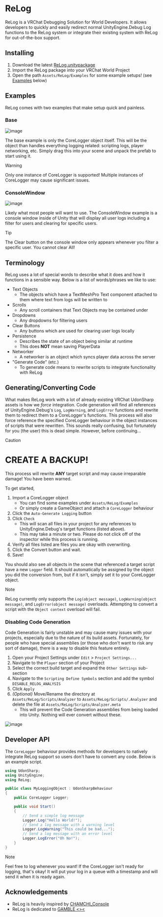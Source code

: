 # ReLog

ReLog is a VRChat Debugging Solution for World Developers. It allows developers to quickly and easily redirect normal UnityEngine.Debug Log functions to the ReLog system or integrate their existing system with ReLog for out-of-the-box support.

## Installing

1. Download the latest [ReLog.unitypackage](https://github.com/200Tigersbloxed/ReLog/releases/latest/download/ReLog.unitypackage)
2. Import the ReLog package into your VRChat World Project
3. Open the path `Assets/ReLog/Examples` for some example setups! (see [Examples](https://github.com/200Tigersbloxed/ReLog/edit/main/README.md#examples) below)

## Examples

ReLog comes with two examples that make setup quick and painless.

### Base

![image](https://github.com/user-attachments/assets/b3269b68-eec5-461f-9765-7d390976f612)

The base example is only the CoreLogger object itself. This will be the object than handles everything logging related: scripting logs, player networking, etc. Simply drag this into your scene and unpack the prefab to start using it.

> [!WARNING]
>
> Only one instance of CoreLogger is supported! Multiple instances of CoreLogger may cause significant issues.

### ConsoleWindow

![image](https://github.com/user-attachments/assets/b23218da-1c23-478d-b04f-2f359eba7e2d)

Likely what most people will want to use. The ConsoleWindow example is a console window inside of Unity that will display all user logs including a filter for users and clearing for specific users.

> [!TIP]
>
> The Clear button on the console window only appears whenever you filter a specific user. You cannot clear All!

## Terminology

ReLog uses a lot of special words to describe what it does and how it functions in a sensible way. Below is a list of words/phrases we like to use:

+ Text Objects
  + The objects which have a TextMeshPro Text component attached to them where text from logs will be written to
+ Scrolls
  + Any scroll containers that Text Objects may be contained under
+ Dropdowns
  + Any dropdowns for filtering users
+ Clear Buttons
  + Any buttons which are used for clearing user logs locally
+ Persistence
  + Describes the state of an object being similar at runtime
  + This does **NOT** mean saving PlayerData
+ Networker
  + A networker is an object which syncs player data across the server
+ "Generate Code" (etc.)
  + To generate code means to rewrite scripts to integrate functionality with ReLog

## Generating/Converting Code

What makes ReLog work with a lot of already existing VRChat UdonSharp assets is how we *force* integration. Code generation will find all references of UnityEngine.Debug's `Log`, `LogWarning`, and `LogError` functions and rewrite them to redirect them to a CoreLogger's functions. This process will also force reference the specified CoreLogger behaviour in the object instances of scripts that were rewritten. This sounds really confusing, but fortunately for you (the user) this is dead simple. However, before continuing...

> [!CAUTION]
> 
> # CREATE A BACKUP!
> 
> This process will rewrite **ANY** target script and may cause irreparable damage! You have been warned.

To get started,

1. Import a CoreLogger object
    + You can find some examples under `Assets/ReLog/Examples`
    + Or simply create a GameObject and attach a `CoreLogger` behaviour
2. Click the `Auto-Generate Logging` button
3. Click `Check`
    + This will scan all files in your project for any references to UnityEngine.Debug's target functions (listed above).
    + This may take a minute or two. Please do not click off of the inspector while this process is running.
4. Verify all files listed are files you are okay with overwriting.
5. Click the Convert button and wait.
6. Save!

You should also see all objects in the scene that referenced a target script have a new `Logger` field. It should automatically be assigned by the object you did the conversion from, but if it isn't, simply set it to your CoreLogger object.

> [!NOTE]
>
> ReLog currently only supports the `Log(object message)`, `LogWarning(object message)`, and `LogError(object message)` overloads. Attempting to convert a script with the `Object context` overload will fail.

### Disabling Code Generation

Code Generation is fairly unstable and may cause many issues with your projects, especially due to the nature of its build assets. Fortunately, for people who have special assemblies (or those who don't want to risk any sort of damage), there is a way to disable this feature entirely.

1. Open your Project Settings under `Edit` > `Project Settings...`
2. Navigate to the `Player` section of your Project
3. Select the correct build target and expand the `Other Settings` sub-section
4. Navigate to the `Scripting Define Symbols` section and add the symbol `DISABLE_RELOG_ANALYSIS`
5. Click `Apply`
6. *(Optional)* Move/Rename the directory at `Assets/ReLog/Scripts/Analyzer` to `Assets/ReLog/Scripts/.Analyzer` and delete the file at `Assets/ReLog/Scripts/Analyzer.meta`
    + This will prevent the Code Generation assemblies from being loaded into Unity. Nothing will ever convert without these.

![image](https://github.com/user-attachments/assets/2be89b73-6ba0-4fed-a550-5dd3a4c8223c)

## Developer API

The `CoreLogger` behaviour provides methods for developers to natively integrate ReLog support so users don't have to convert any code. Below is an example script.

```cs
using UdonSharp;
using UnityEngine;
using ReLog;

public class MyLoggingObject : UdonSharpBehaviour
{
    public CoreLogger Logger;

    public void Start()
    {
        // Send a simple log message
        Logger.Log("Hello World!");
        // Send a log message with a warning level
        Logger.LogWarning("This could be bad...");
        // Send a log message with an error level
        Logger.LogError("Oh No!");
    }
}
```

> [!NOTE]
>
> Feel free to log whenever you want! If the CoreLogger isn't ready for logging, that's okay! It will put your log in a queue with a timestamp and will send it when it is ready again.

## Acknowledgements

+ ReLog is heavily inspired by [CHAMCHI_Console](https://github.com/kibalab/CHAMCHI_Console)
+ ReLog is dedicated to [GAMBLE <><](https://vrchat.com/home/group/grp_98781622-e47c-4b2f-bd6b-3edd52e4522f)
